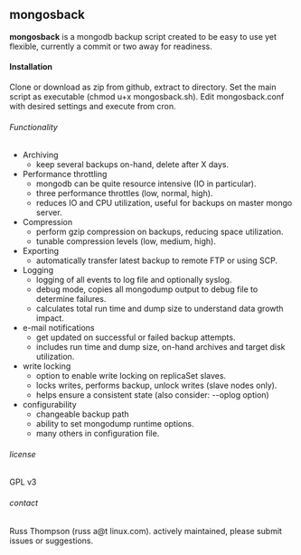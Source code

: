 ## mongosback
**mongosback** is a mongodb backup script created to be easy to use yet flexible, currently a commit or two away for readiness.

#### Installation
Clone or download as zip from github, extract to directory.  Set the main script as executable (chmod u+x mongosback.sh).  Edit mongosback.conf with desired settings and execute from cron.

###### Functionality
* Archiving
  *	keep several backups on-hand, delete after X days.  
* Performance throttling  
  *	mongodb can be quite resource intensive (IO in particular).  
  * three performance throttles (low, normal, high).  
  * reduces IO and CPU utilization, useful for backups on master mongo server.  
* Compression  
  *	perform gzip compression on backups, reducing space utilization.
  * tunable compression levels (low, medium, high).
* Exporting
  * automatically transfer latest backup to remote FTP or using SCP.
* Logging
  * logging of all events to log file and optionally syslog.
  * debug mode, copies all mongodump output to debug file to determine failures.
  * calculates total run time and dump size to understand data growth impact.
* e-mail notifications
  *	get updated on successful or failed backup attempts.
  * includes run time and dump size, on-hand archives and target disk utilization.
* write locking
  * option to enable write locking on replicaSet slaves.
  * locks writes, performs backup, unlock writes (slave nodes only).
  * helps ensure a consistent state (also consider: --oplog option)
* configurability
  * changeable backup path
  * ability to set mongodump runtime options.
  * many others in configuration file.


###### license

GPL v3

###### contact

Russ Thompson (russ a@t linux.com).  actively maintained, please submit issues or suggestions.